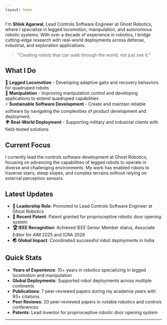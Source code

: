 ```yaml
---
layout: home
---
```


I'm **Shlok Agarwal**, Lead Controls Software Engineer at Ghost Robotics, where I specialize in legged locomotion, manipulation, and autonomous robotic systems. With over a decade of experience in robotics, I bridge cutting-edge research with real-world deployments across defense, industrial, and exploration applications.

> "Creating robots that can walk through the world, not just see it."

## What I Do

🦾 **Legged Locomotion** - Developing adaptive gaits and recovery behaviors for quadruped robots  
🧠 **Manipulation** - Improving manipulation control and developing applications to extend quadruped capabilities  
⚡ **Sustainable Software Development** - Create and maintain reliable software by navigating the complexities of product development and deployment.    
🌍 **Real-World Deployment** - Supporting military and industrial clients with field-tested solutions  

## Current Focus

I currently lead the controls software development at Ghost Robotics, focusing on advancing the capabilities of legged robots to operate in diverse and challenging environments. My work has enabled robots to traverse stairs, steep slopes, and complex terrains without relying on external perception sensors.

## Latest Updates

- **🚀 Leadership Role**: Promoted to Lead Controls Software Engineer at Ghost Robotics
- **📝 Recent Patent**: Patent granted for proprioceptive robotic door opening system
- **🏆 IEEE Recognition**: Achieved IEEE Senior Member status, Associate Editor for AIM 2025 and ICRA 2026
- **🌏 Global Impact**: Coordinated successful robot deployments in India

## Quick Stats

- **Years of Experience**: 10+ years in robotics specializing in legged locomotion and manipulation
- **Global Deployments**: Supported robot deployments across multiple continents
- **Publications**: 7 peer-reviewed papers during my academia years with 93+ citations
- **Peer Reviews**: 20 peer-reviewed papers in notable robotics and controls conferences
- **Patents**: Lead Inventor for proprioceptive robotic door opening system

---
